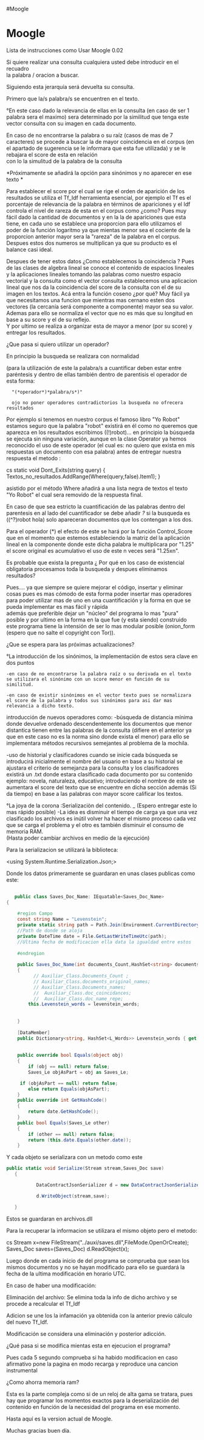#Moogle

# Moogle 
 Lista de instrucciones como Usar Moogle 0.02 
 
 Si quiere realizar una consulta cualquiera usted debe introducir en el recuadro  
 la palabra / oracion a buscar. 
 
 Siguiendo esta jerarquía será devuelta su consulta.
 
 Primero que la/s palabra/s se encuentren en el texto.
 
 °En este caso dado la relevancia de ellas en la consulta (en caso de ser 1 palabra sera el maximo) sera determinado por la similitud que tenga este vector consulta con su imagen 
 en cada documento. 
 
 En caso de no encontrarse la palabra o su raíz (casos de mas de 7 caracteres) se procede a buscar la de mayor coincidencia en el corpus (en el apartado de sugerencia se le informara que esta fue utilizada) y se le rebajara el score de esta en relación  
 con lo la simulitud de la palabra de la consulta 
 
 *Próximamente se añadirá la opción  para sinónimos y no aparecer en ese texto *  
 
 Para establecer el score por el cual se rige el orden de aparición de los resultados 
 se utiliza el Tf_Idf herramienta esencial, por ejemplo el Tf es el porcentaje de relevancia de la palabra en términos de apariciones y el Idf controla el nivel de rareza de esta en el corpus como ¿como? Pues muy fácil dado la cantidad de documentos y en la la de  apariciones que esta tiene, en cada uno se establece una proporcion para ello utilizamos el poder de la función logaritmo ya que mientas menor sea el cociente de la proporcion anterior mayor sera la "rareza" de la palabra en el corpus. Despues estos dos numeros se multiplican ya que su producto es el balance casi ideal. 
 
 Despues de tener estos datos ¿Como establecemos la coincidencia ? 
 Pues de las clases de algebra lineal se conoce el contenido de espacios lineales  
 y la aplicaciones lineales tomando las palabras como nuestro espacio vectorial 
 y la consulta como el vector consulta establecemos una aplicacion lineal que nos da la coincidencia del score de la consulta con el de su imagen en los textos. Acá entra la función coseno ¿por qué? Muy fácil ya que necesitamos una funcion que mientras mas cernano esten dos vectores (la cercanía será componente a componente) mayor sea su valor. 
 Ademas para ello se normaliza el vector que no es más que su longitud en base a su score y el de su reflejo.  
 Y por ultimo se realiza a organizar esta de mayor a menor (por su score) y entregar los resultados. 
 
 ¿Que pasa si quiero utilizar un operador? 
  
 En principio la busqueda se realizara con normalidad  
 
 (para la utilización de este la palabra/s a cuantificar deben estar entre paréntesis y dentro de ellas también dentro de parentisis el operador de esta forma:  
  
      "(*operador*)*palabra/s*)"   
       
      ojo no poner operadores contradictorios la busqueda no ofrecera resultados 
 
 Por ejemplo si tenemos en nuestro corpus el famoso libro "Yo Robot" estamos seguro que la palabra "robot" existirá en él como no queremos que aparezca en los resultados escribimos 
 ((!)robot)... en principio la búsqueda se ejecuta sin ninguna variación, aunque en la clase Operator ya hemos reconocido el uso de este operador (el cual es: no quiero que exista en mis respuestas un documento con esa palabra) antes de entregar nuestra respuesta el metodo :  
 
 cs 
  static void Dont_Exits(string query) 
    { 
          Textos_no_resultados.AddRange(Where(query,false).Item1); 
    } 
    
   asistido por el método Where añadirá a una lista negra de textos el texto "Yo Robot" 
   el cual sera removido de la respuesta final. 
 
   En caso de que sea estricto la cuantificación de las palabras dentro del parentesis en al lado del cuantificador se debe añadir *?*  si la busqueda es ((^?)robot hola) solo apareceran documentos que los contengan a los dos. 
 
   Para el operador (*) el efecto de este se hará por la función Control_Score que en el momento que estemos estableciendo la matriz del la aplicación lineal en la componente donde este dicha palabra le multiplicara por "1.25" el score original es acumulativo el uso de este n veces será "1.25xn".

   Es probable que exista la pregunta ¿ Por qué en los caso de existencial obligatoria procesamos toda la busqueda y despues eliminamos resultados? 
 
   Pues.... ya que siempre se quiere mejorar el código, insertar y eliminar cosas pues es mas cómodo de esta forma poder insertar mas operadores para poder utilizar mas de uno en una cuantificación y la forma en que se pueda implementar es mas fácil y rápida  
   además que preferible dejar un "núcleo" del programa lo mas "pura" posible y por ultimo en la forma en la que fue (y esta siendo) construido este programa tiene la intensión de ser lo mas modular posible (onion_form (espero que no salte el copyright con Tor)). 
 
   ¿Que se espera para las próximas actualizaciones? 
 
   °La introducción de los sinónimos, la implementación de estos sera clave en dos puntos 
     
    -en caso de no encontrarse la palabra raíz o su derivada en el texto se utilizara el sinónimo con un score menor en función de su similitud. 
    
    -en caso de existir sinónimos en el vector texto pues se normalizara el score de la palabra y todos sus sinónimos para asi dar mas relevancia a dicho texto. 
 
   introducción de nuevos operadores como: 
   -búsqueda de distancia mínima donde devuelve ordenado descendentemente los documentos que menor distantica tienen entre las palabras de la consulta (difiere en el anterior ya que en este caso no es la norma sino donde exista el menor) para ello se implementara métodos recursivos semejantes al problema de la mochila. 
 
   -uso de historial y clasificadores  cuando se inicie cada búsqueda se introducirá inicialmente el nombre del usuario en base a su historial se ajustara el criterio de semejanza para la consulta y los clasificadores existirá un .txt donde estara clasificado cada documento por su contenido ejemplo: novela, naturaleza, educativo; 
   introduciendo el nombre de este se aumentara el score del texto que se encuentre en dicha sección además (Si da tiempo) en base a las palabras con mayor score calificar los textos. 
 
   °La joya de la corona :Serializaciòn del contenido. 
  _ (Espero entregar este lo mas rápido posible) 
   -La idea es disminuir el tiempo de carga ya que una vez clasificado los archivos es inútil volver ha hacer el mismo proceso cada vez que se carga el problema y el otro es también disminuir el consumo de memoria RAM.  
   (Hasta poder cambiar archivos en medio de la  ejecución) 
 
   Para la serializacion se utilizará la biblioteca: 
 
   <using System.Runtime.Serialization.Json;> 
 
   Donde los datos primeramente se guardaran en unas clases publicas como este: 
 
```cs
 
   public class Saves_Doc_Name: IEquatable<Saves_Doc_Name> 
{ 
 
    #region Campo 
    const string Name = "Levenstein"; 
    private static string path = Path.Join(Environment.CurrentDirectory, "..", "auxi", "Words", "Levenstein"); 
    //Path de donde se aloja 
    private DateTime date = File.GetLastWriteTimeUtc(path); 
    //Ultima fecha de modificacion ella data la igualdad entre estos 
 
    #endregion 
 
    public Saves_Doc_Name(int documents_Count,HashSet<string> documents_Path,List<string> documents_names,Dictionary<string, List<string>> documents_coincidences,Dictionary<string, int>Doc_name_repe) 
    { 
          // Auxiliar_Class.Documents_Count ;  
          // Auxiliar_Class.documents_original_names; 
          // Auxiliar_Class.Documents_names; 
          //  Auxiliar_Class.doc_coincidances; 
          //  Auxiliar_Class.doc_name_repe; 
        this.Levenstein_words = levenstein_words; 
 
 
    } 
 
    [DataMember] 
    public Dictionary<string, HashSet<L_Words>> Levenstein_words { get; private set; } 
 
 
    public override bool Equals(object obj) 
    { 
        if (obj == null) return false; 
        Saves_Le objAsPart = obj as Saves_Le;

     if (objAsPart == null) return false; 
        else return Equals(objAsPart); 
    } 
    public override int GetHashCode() 
    { 
        return date.GetHashCode(); 
    } 
    public bool Equals(Saves_Le other) 
    { 
        if (other == null) return false; 
        return (this.date.Equals(other.date)); 
    } 
 ```
  
 Y cada objeto se serializara con un metodo como este 
 
      
 ```cs
 public static void Serialize(Stream stream,Saves_Doc save)  
    { 
 
            DataContractJsonSerializer d = new DataContractJsonSerializer(typeof(Saves_Doc)); 
 
            d.WriteObject(stream,save); 
 
    } 
```
  
    
 
  Estos se guardaran en archivos.dll  
 
  Para la recuperar la informacion se utilizara el mismo objeto pero el metodo: 
 
  cs 
     Stream x=new FileStream("../auxi/saves.dll",FileMode.OpenOrCreate); 
   Saves_Doc saves=(Saves_Doc) d.ReadObject(x); 
  
 
 Luego donde en cada inicio de del programa se comprueba que sean los mismos documentos y no se hayan modificado para ello se guardará la fecha de la ultima modificación en horario UTC. 
 
 En caso de haber una modificación: 
 
 Eliminación del archivo: Se elimina toda la info de dicho archivo y se procede a recalcular el Tf_Idf 
 
 Adicion se une los la infamación ya obtenida con la anterior previo cálculo  del nuevo Tf_Idf. 
 
 Modificación se considera una eliminación y posterior adicción. 
 
 ¿Qué pasa si se modifica mientas esta en ejecucion el programa? 
 
 Pues cada 5 segundo comprueba si ha habido modificacion en caso afirmativo pone la pagina 
 en modo recarga y reproduce una cancion instrumental 
 
 ¿Como ahorra memoria ram?  
  
 Esta es la parte compleja como si de un reloj de alta gama se tratara, pues hay que programar los momentos exactos para la deserialización del contenido en función de la necesidad del programa en ese momento. 
 
 
 
 Hasta aquí es la version actual de Moogle. 
 
 Muchas gracias buen día.   